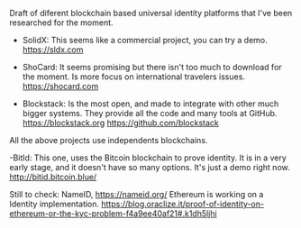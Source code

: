 Draft of diferent blockchain based universal identity platforms that I've been researched for the moment.

- SolidX:
This seems like a commercial project, you can try a demo.
https://sldx.com

- ShoCard:
It seems promising but there isn't too much to download for the moment. Is more focus on international travelers issues.
https://shocard.com

- Blockstack:
Is the most open, and made to integrate with other much bigger systems. They provide all the code and many tools at GitHub.
https://blockstack.org
https://github.com/blockstack

All the above projects use independents blockchains.

-BitId:
This one, uses the Bitcoin blockchain to prove identity.
It is in a very early stage, and it doesn't have so many options. It's just a demo right now.
http://bitid.bitcoin.blue/

Still to check:
NameID, https://nameid.org/
Ethereum is working on a Identity implementation. https://blog.oraclize.it/proof-of-identity-on-ethereum-or-the-kyc-problem-f4a9ee40af21#.k1dh5ljhi


